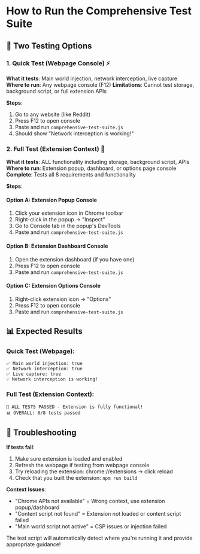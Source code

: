 # How to Run the Comprehensive Test Suite

## 🎯 **Two Testing Options**

### 1. **Quick Test (Webpage Console)** ⚡
**What it tests**: Main world injection, network interception, live capture
**Where to run**: Any webpage console (F12)
**Limitations**: Cannot test storage, background script, or full extension APIs

**Steps**:
1. Go to any website (like Reddit)
2. Press F12 to open console
3. Paste and run `comprehensive-test-suite.js`
4. Should show "Network interception is working!"

### 2. **Full Test (Extension Context)** 🔬
**What it tests**: ALL functionality including storage, background script, APIs
**Where to run**: Extension popup, dashboard, or options page console
**Complete**: Tests all 8 requirements and functionality

**Steps**:

#### Option A: Extension Popup Console
1. Click your extension icon in Chrome toolbar
2. Right-click in the popup → "Inspect"
3. Go to Console tab in the popup's DevTools
4. Paste and run `comprehensive-test-suite.js`

#### Option B: Extension Dashboard Console  
1. Open the extension dashboard (if you have one)
2. Press F12 to open console
3. Paste and run `comprehensive-test-suite.js`

#### Option C: Extension Options Console
1. Right-click extension icon → "Options" 
2. Press F12 to open console
3. Paste and run `comprehensive-test-suite.js`

## 📊 **Expected Results**

### Quick Test (Webpage):
```
✅ Main world injection: true
✅ Network interception: true  
✅ Live capture: true
💡 Network interception is working!
```

### Full Test (Extension Context):
```
🎉 ALL TESTS PASSED - Extension is fully functional!
📊 OVERALL: 8/8 tests passed
```

## 🚨 **Troubleshooting**

**If tests fail**:
1. Make sure extension is loaded and enabled
2. Refresh the webpage if testing from webpage console
3. Try reloading the extension: chrome://extensions → click reload
4. Check that you built the extension: `npm run build`

**Context Issues**:
- "Chrome APIs not available" = Wrong context, use extension popup/dashboard
- "Content script not found" = Extension not loaded or content script failed
- "Main world script not active" = CSP issues or injection failed

The test script will automatically detect where you're running it and provide appropriate guidance!
